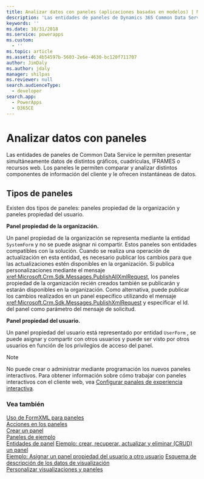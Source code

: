 ```yaml
---
title: Analizar datos con paneles (aplicaciones basadas en modelos) | Microsoft Docs
description: 'Las entidades de paneles de Dynamics 365 Common Data Service le permiten presentar simultáneamente datos de distintos gráficos, cuadrículas, IFRAMES o recursos web. Los paneles le permiten comparar y analizar distintos componentes de información del cliente y le ofrecen instantáneas de datos.'
keywords: ''
ms.date: 10/31/2018
ms.service: powerapps
ms.custom:
  - ''
ms.topic: article
ms.assetid: 4b54597b-5603-2e6e-4630-bc120f711707
author: JimDaly
ms.author: jdaly
manager: shilpas
ms.reviewer: null
search.audienceType:
  - developer
search.app:
  - PowerApps
  - D365CE
---
```


# <a name="analyze-data-with-dashboards"></a>Analizar datos con paneles

<!-- https://docs.microsoft.com/dynamics365/customer-engagement/developer/customize-dev/analyze-data-with-dashboards -->

Las entidades de paneles de Common Data Service le permiten presentar simultáneamente datos de distintos gráficos, cuadrículas, IFRAMES o recursos web. Los paneles le permiten comparar y analizar distintos componentes de información del cliente y le ofrecen instantáneas de datos.  
  
## <a name="types-of-dashboards"></a>Tipos de paneles  
Existen dos tipos de paneles: paneles propiedad de la organización y paneles propiedad del usuario.  
  
**Panel propiedad de la organización.**

Un panel propiedad de la organización se representa mediante la entidad `SystemForm` y no se puede asignar ni compartir. Estos paneles son entidades compatibles con la solución. Cuando se realiza una operación de actualización en esta entidad, es necesario publicar los cambios para que las actualizaciones estén disponibles en la organización. Si publica personalizaciones mediante el mensaje <xref:Microsoft.Crm.Sdk.Messages.PublishAllXmlRequest>, los paneles propiedad de la organización recién creados también se publicarán y estarán disponibles en la organización. Como alternativa, puede publicar los cambios realizados en un panel específico utilizando el mensaje <xref:Microsoft.Crm.Sdk.Messages.PublishXmlRequest> y especificar el Id. del panel como parámetro del mensaje de solicitud.  
  
**Panel propiedad del usuario.**

Un panel propiedad del usuario está representado por entidad `UserForm` , se puede asignar y compartir con otros usuarios y puede ser visto por otros usuarios en función de los privilegios de acceso del panel.  
  
> [!NOTE]
> No puede crear o administrar mediante programación los nuevos paneles interactivos. Para obtener información sobre cómo trabajar con paneles interactivos con el cliente web, vea [Configurar panales de experiencia interactiva](../../maker/model-driven-apps/configure-interactive-experience-dashboards.md). 
  
### <a name="see-also"></a>Vea también  
 [Uso de FormXML para paneles](understand-dashboards-dashboard-components-formxml.md)   
 [Acciones en los paneles](actions-dashboards.md)   
 [Crear un panel](create-dashboard.md)   
 [Paneles de ejemplo](sample-dashboards.md)   
 [Entidades de panel](/dynamics365/customer-engagement/developer/customize-dev/dashboard-entities)   <!-- TODO: Need to find the topic in powerapps repo to link-->
 [Ejemplo: crear, recuperar, actualizar y eliminar (CRUD) un panel](/dynamics365/customer-engagement/developer/customize-dev/sample-create-retrieve-update-delete-dashboard) <!-- TODO: Need to find the topic in powerapps repo to link-->  
 [Ejemplo: Asignar un panel propiedad del usuario a otro usuario](/dynamics365/customer-engagement/developer/customize-dev/sample-assign-user-owned-dashboard-another-user)  <!-- TODO: Need to find the topic in powerapps repo to link--> 
 [Esquema de descripción de los datos de visualización](visualization-data-description-schema.md)     
 [Personalizar visualizaciones y paneles](customize-visualizations-dashboards.md)
